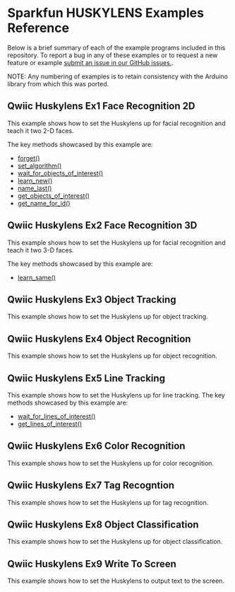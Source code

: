 # Sparkfun HUSKYLENS Examples Reference
Below is a brief summary of each of the example programs included in this repository. To report a bug in any of these examples or to request a new feature or example [submit an issue in our GitHub issues.](https://github.com/sparkfun/qwiic_huskylens_py/issues). 

NOTE: Any numbering of examples is to retain consistency with the Arduino library from which this was ported. 

## Qwiic Huskylens Ex1 Face Recognition 2D
This example shows how to set the Huskylens up for facial recognition and teach it two 2-D faces.

The key methods showcased by this example are: 
- [forget()](https://docs.sparkfun.com/qwiic_huskylens_py/classqwiic__huskylens_1_1_qwiic_huskylens.html#a3cd528aac7ccadd2c174993689961e93)
- [set_algorithm()](https://docs.sparkfun.com/qwiic_huskylens_py/classqwiic__huskylens_1_1_qwiic_huskylens.html#a07704369d07143462c6f699ddbd72e33)
- [wait_for_objects_of_interest()](https://docs.sparkfun.com/qwiic_huskylens_py/classqwiic__huskylens_1_1_qwiic_huskylens.html#a359f86382f66ca3e949386495e4f5141)
- [learn_new()](https://docs.sparkfun.com/qwiic_huskylens_py/classqwiic__huskylens_1_1_qwiic_huskylens.html#a2ab3dba283661d6a31175b7a864de2e6)
- [name_last()](https://docs.sparkfun.com/qwiic_huskylens_py/classqwiic__huskylens_1_1_qwiic_huskylens.html#a14e14f471b1e152af1128d3e50dc887d)
- [get_objects_of_interest()](https://docs.sparkfun.com/qwiic_huskylens_py/classqwiic__huskylens_1_1_qwiic_huskylens.html#aadb46fbca8344dea739a1bcddb060c71)
- [get_name_for_id()](https://docs.sparkfun.com/qwiic_huskylens_py/classqwiic__huskylens_1_1_qwiic_huskylens.html#a71ef9e19c40ce6f5c581cd8aa3ed2f15)

## Qwiic Huskylens Ex2 Face Recognition 3D
This example shows how to set the Huskylens up for facial recognition and teach it two 3-D faces.

The key methods showcased by this example are: 
- [learn_same()](https://docs.sparkfun.com/qwiic_huskylens_py/classqwiic__huskylens_1_1_qwiic_huskylens.html#ad454426045fad8d594fcc338f4138e66)

## Qwiic Huskylens Ex3 Object Tracking
This example shows how to set the Huskylens up for object tracking.

## Qwiic Huskylens Ex4 Object Recognition
This example shows how to set the Huskylens up for object recognition.

## Qwiic Huskylens Ex5 Line Tracking
This example shows how to set the Huskylens up for line tracking.
The key methods showcased by this example are: 
- [wait_for_lines_of_interest()](https://docs.sparkfun.com/qwiic_huskylens_py/classqwiic__huskylens_1_1_qwiic_huskylens.html#aec9f19fa4631df0a60d021b5bbb9b0f6)
- [get_lines_of_interest()](https://docs.sparkfun.com/qwiic_huskylens_py/classqwiic__huskylens_1_1_qwiic_huskylens.html#ae3e43e1e703e90f19b972f7933c42df2)

## Qwiic Huskylens Ex6 Color Recognition
This example shows how to set the Huskylens up for color recognition.

## Qwiic Huskylens Ex7 Tag Recogntion
This example shows how to set the Huskylens up for tag recognition.

## Qwiic Huskylens Ex8 Object Classification
This example shows how to set the Huskylens up for object classification.

## Qwiic Huskylens Ex9 Write To Screen
This example shows how to set the Huskylens to output text to the screen.


